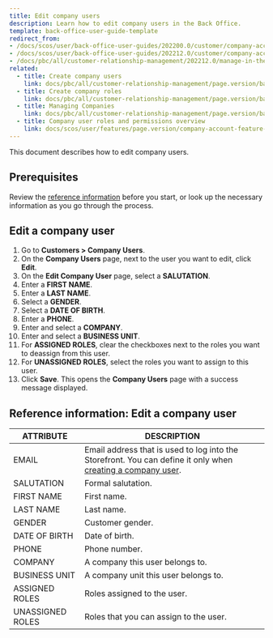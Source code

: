 ```yaml
---
title: Edit company users
description: Learn how to edit company users in the Back Office.
template: back-office-user-guide-template
redirect_from:
- /docs/scos/user/back-office-user-guides/202200.0/customer/company-account/managing-company-users.html
- /docs/scos/user/back-office-user-guides/202212.0/customer/company-account/managing-company-users.html
- /docs/pbc/all/customer-relationship-management/202212.0/manage-in-the-back-office/company-users/edit-company-users.html
related:
  - title: Create company users
    link: docs/pbc/all/customer-relationship-management/page.version/base-shop/manage-in-the-back-office/company-users/create-company-users.html
  - title: Create company roles
    link: docs/pbc/all/customer-relationship-management/page.version/base-shop/manage-in-the-back-office/company-roles/create-company-roles.html
  - title: Managing Companies
    link: docs/pbc/all/customer-relationship-management/page.version/base-shop/manage-in-the-back-office/manage-companies.html
  - title: Company user roles and permissions overview
    link: docs/scos/user/features/page.version/company-account-feature-overview/company-user-roles-and-permissions-overview.html
---
```


This document describes how to edit company users.

## Prerequisites

Review the [reference information](#reference-information-edit-a-company-user) before you start, or look up the necessary information as you go through the process.

## Edit a company user

1. Go to **Customers&nbsp;<span aria-label="and then">></span> Company Users**.
2. On the **Company Users** page, next to the user you want to edit, click **Edit**.
3. On the **Edit Company User** page, select a **SALUTATION**.
4. Enter a **FIRST NAME**.
5. Enter a **LAST NAME**.
6. Select a **GENDER**.
7. Select a **DATE OF BIRTH**.
9. Enter a **PHONE**.
10. Enter and select a **COMPANY**.
11. Enter and select a **BUSINESS UNIT**.
12. For **ASSIGNED ROLES**, clear the checkboxes next to the roles you want to deassign from this user.
12. For **UNASSIGNED ROLES**, select the roles you want to assign to this user.
13. Click **Save**.
    This opens the **Company Users** page with a success message displayed.

## Reference information: Edit a company user

| ATTRIBUTE |DESCRIPTION  |
| --- | --- |
| EMAIL | Email address that is used to log into the Storefront. You can define it only when [creating a company user](/docs/pbc/all/customer-relationship-management/{{page.version}}/base-shop/manage-in-the-back-office/company-users/create-company-users.html). |
| SALUTATION | Formal salutation. |
| FIRST NAME | First name. |
| LAST NAME |  Last name. |
| GENDER | Customer gender. |
| DATE OF BIRTH | Date of birth. |
| PHONE | Phone number. |
| COMPANY  | A company this user belongs to. |
| BUSINESS UNIT | A company unit this user belongs to. |
| ASSIGNED ROLES  | Roles assigned to the user. |
| UNASSIGNED ROLES | Roles that you can assign to the user. |
